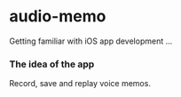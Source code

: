 # audio-memo
Getting familiar with iOS app development ...

### The idea of the app
Record, save and replay voice memos.
